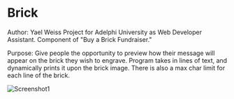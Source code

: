 # Brick
Author: Yael Weiss
Project for Adelphi University as Web Developer Assistant. Component of "Buy a Brick Fundraiser."

 Purpose: Give people the opportunity to preview how their message will appear on the brick they wish to engrave. 
 Program takes in lines of text, and dynamically prints it upon the brick image. There is also a max char limit for each line of the brick.
 
![Screenshot1](https://user-images.githubusercontent.com/55844382/98987514-47ca6a00-24f4-11eb-934e-6f6dac33770d.png)
